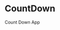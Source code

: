 # CountDown
 Count Down App
          
                           
                                                                                                                                                                      
                                                                                                        
                                                                                                        
                                                                                              
                                                                                    
                                                    
                                      
                           
         
     
    
